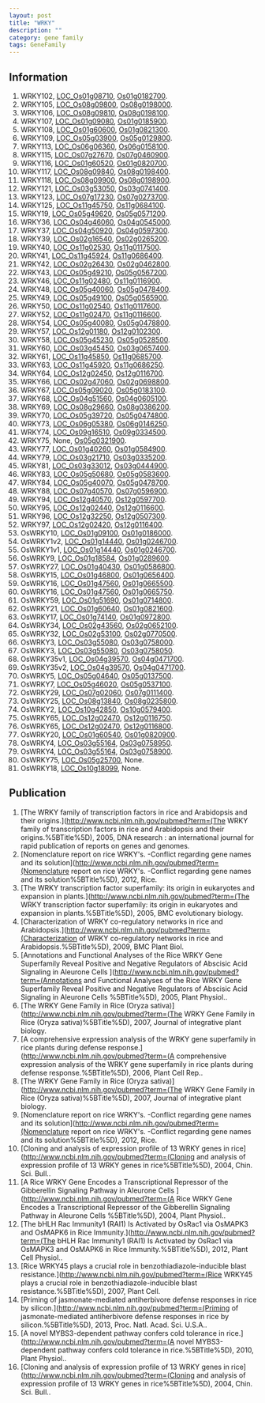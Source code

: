 ```yaml
---
layout: post
title: "WRKY"
description: ""
category: gene family
tags: GeneFamily
---
```


## Information
1. WRKY102, [LOC_Os01g08710](http://rice.plantbiology.msu.edu/cgi-bin/ORF_infopage.cgi?orf=LOC_Os01g08710), [Os01g0182700](http://rapdb.dna.affrc.go.jp/viewer/gbrowse_details/irgsp1?name=Os01g0182700).
2. WRKY105, [LOC_Os08g09800](http://rice.plantbiology.msu.edu/cgi-bin/ORF_infopage.cgi?orf=LOC_Os08g09800), [Os08g0198000](http://rapdb.dna.affrc.go.jp/viewer/gbrowse_details/irgsp1?name=Os08g0198000).
3. WRKY106, [LOC_Os08g09810](http://rice.plantbiology.msu.edu/cgi-bin/ORF_infopage.cgi?orf=LOC_Os08g09810), [Os08g0198100](http://rapdb.dna.affrc.go.jp/viewer/gbrowse_details/irgsp1?name=Os08g0198100).
4. WRKY107, [LOC_Os01g09080](http://rice.plantbiology.msu.edu/cgi-bin/ORF_infopage.cgi?orf=LOC_Os01g09080), [Os01g0185900](http://rapdb.dna.affrc.go.jp/viewer/gbrowse_details/irgsp1?name=Os01g0185900).
5. WRKY108, [LOC_Os01g60600](http://rice.plantbiology.msu.edu/cgi-bin/ORF_infopage.cgi?orf=LOC_Os01g60600), [Os01g0821300](http://rapdb.dna.affrc.go.jp/viewer/gbrowse_details/irgsp1?name=Os01g0821300).
6. WRKY109, [LOC_Os05g03900](http://rice.plantbiology.msu.edu/cgi-bin/ORF_infopage.cgi?orf=LOC_Os05g03900), [Os05g0129800](http://rapdb.dna.affrc.go.jp/viewer/gbrowse_details/irgsp1?name=Os05g0129800).
7. WRKY113, [LOC_Os06g06360](http://rice.plantbiology.msu.edu/cgi-bin/ORF_infopage.cgi?orf=LOC_Os06g06360), [Os06g0158100](http://rapdb.dna.affrc.go.jp/viewer/gbrowse_details/irgsp1?name=Os06g0158100).
8. WRKY115, [LOC_Os07g27670](http://rice.plantbiology.msu.edu/cgi-bin/ORF_infopage.cgi?orf=LOC_Os07g27670), [Os07g0460900](http://rapdb.dna.affrc.go.jp/viewer/gbrowse_details/irgsp1?name=Os07g0460900).
9. WRKY116, [LOC_Os01g60520](http://rice.plantbiology.msu.edu/cgi-bin/ORF_infopage.cgi?orf=LOC_Os01g60520), [Os01g0820700](http://rapdb.dna.affrc.go.jp/viewer/gbrowse_details/irgsp1?name=Os01g0820700).
10. WRKY117, [LOC_Os08g09840](http://rice.plantbiology.msu.edu/cgi-bin/ORF_infopage.cgi?orf=LOC_Os08g09840), [Os08g0198400](http://rapdb.dna.affrc.go.jp/viewer/gbrowse_details/irgsp1?name=Os08g0198400).
11. WRKY118, [LOC_Os08g09900](http://rice.plantbiology.msu.edu/cgi-bin/ORF_infopage.cgi?orf=LOC_Os08g09900), [Os08g0198900](http://rapdb.dna.affrc.go.jp/viewer/gbrowse_details/irgsp1?name=Os08g0198900).
12. WRKY121, [LOC_Os03g53050](http://rice.plantbiology.msu.edu/cgi-bin/ORF_infopage.cgi?orf=LOC_Os03g53050), [Os03g0741400](http://rapdb.dna.affrc.go.jp/viewer/gbrowse_details/irgsp1?name=Os03g0741400).
13. WRKY123, [LOC_Os07g17230](http://rice.plantbiology.msu.edu/cgi-bin/ORF_infopage.cgi?orf=LOC_Os07g17230), [Os07g0273700](http://rapdb.dna.affrc.go.jp/viewer/gbrowse_details/irgsp1?name=Os07g0273700).
14. WRKY125, [LOC_Os11g45750](http://rice.plantbiology.msu.edu/cgi-bin/ORF_infopage.cgi?orf=LOC_Os11g45750), [Os11g0684100](http://rapdb.dna.affrc.go.jp/viewer/gbrowse_details/irgsp1?name=Os11g0684100).
15. WRKY19, [LOC_Os05g49620](http://rice.plantbiology.msu.edu/cgi-bin/ORF_infopage.cgi?orf=LOC_Os05g49620), [Os05g0571200](http://rapdb.dna.affrc.go.jp/viewer/gbrowse_details/irgsp1?name=Os05g0571200).
16. WRKY36, [LOC_Os04g46060](http://rice.plantbiology.msu.edu/cgi-bin/ORF_infopage.cgi?orf=LOC_Os04g46060), [Os04g0545000](http://rapdb.dna.affrc.go.jp/viewer/gbrowse_details/irgsp1?name=Os04g0545000).
17. WRKY37, [LOC_Os04g50920](http://rice.plantbiology.msu.edu/cgi-bin/ORF_infopage.cgi?orf=LOC_Os04g50920), [Os04g0597300](http://rapdb.dna.affrc.go.jp/viewer/gbrowse_details/irgsp1?name=Os04g0597300).
18. WRKY39, [LOC_Os02g16540](http://rice.plantbiology.msu.edu/cgi-bin/ORF_infopage.cgi?orf=LOC_Os02g16540), [Os02g0265200](http://rapdb.dna.affrc.go.jp/viewer/gbrowse_details/irgsp1?name=Os02g0265200).
19. WRKY40, [LOC_Os11g02530](http://rice.plantbiology.msu.edu/cgi-bin/ORF_infopage.cgi?orf=LOC_Os11g02530), [Os11g0117500](http://rapdb.dna.affrc.go.jp/viewer/gbrowse_details/irgsp1?name=Os11g0117500).
20. WRKY41, [LOC_Os11g45924](http://rice.plantbiology.msu.edu/cgi-bin/ORF_infopage.cgi?orf=LOC_Os11g45924), [Os11g0686400](http://rapdb.dna.affrc.go.jp/viewer/gbrowse_details/irgsp1?name=Os11g0686400).
21. WRKY42, [LOC_Os02g26430](http://rice.plantbiology.msu.edu/cgi-bin/ORF_infopage.cgi?orf=LOC_Os02g26430), [Os02g0462800](http://rapdb.dna.affrc.go.jp/viewer/gbrowse_details/irgsp1?name=Os02g0462800).
22. WRKY43, [LOC_Os05g49210](http://rice.plantbiology.msu.edu/cgi-bin/ORF_infopage.cgi?orf=LOC_Os05g49210), [Os05g0567200](http://rapdb.dna.affrc.go.jp/viewer/gbrowse_details/irgsp1?name=Os05g0567200).
23. WRKY46, [LOC_Os11g02480](http://rice.plantbiology.msu.edu/cgi-bin/ORF_infopage.cgi?orf=LOC_Os11g02480), [Os11g0116900](http://rapdb.dna.affrc.go.jp/viewer/gbrowse_details/irgsp1?name=Os11g0116900).
24. WRKY48, [LOC_Os05g40060](http://rice.plantbiology.msu.edu/cgi-bin/ORF_infopage.cgi?orf=LOC_Os05g40060), [Os05g0478400](http://rapdb.dna.affrc.go.jp/viewer/gbrowse_details/irgsp1?name=Os05g0478400).
25. WRKY49, [LOC_Os05g49100](http://rice.plantbiology.msu.edu/cgi-bin/ORF_infopage.cgi?orf=LOC_Os05g49100), [Os05g0565900](http://rapdb.dna.affrc.go.jp/viewer/gbrowse_details/irgsp1?name=Os05g0565900).
26. WRKY50, [LOC_Os11g02540](http://rice.plantbiology.msu.edu/cgi-bin/ORF_infopage.cgi?orf=LOC_Os11g02540), [Os11g0117600](http://rapdb.dna.affrc.go.jp/viewer/gbrowse_details/irgsp1?name=Os11g0117600).
27. WRKY52, [LOC_Os11g02470](http://rice.plantbiology.msu.edu/cgi-bin/ORF_infopage.cgi?orf=LOC_Os11g02470), [Os11g0116600](http://rapdb.dna.affrc.go.jp/viewer/gbrowse_details/irgsp1?name=Os11g0116600).
28. WRKY54, [LOC_Os05g40080](http://rice.plantbiology.msu.edu/cgi-bin/ORF_infopage.cgi?orf=LOC_Os05g40080), [Os05g0478800](http://rapdb.dna.affrc.go.jp/viewer/gbrowse_details/irgsp1?name=Os05g0478800).
29. WRKY57, [LOC_Os12g01180](http://rice.plantbiology.msu.edu/cgi-bin/ORF_infopage.cgi?orf=LOC_Os12g01180), [Os12g0102300](http://rapdb.dna.affrc.go.jp/viewer/gbrowse_details/irgsp1?name=Os12g0102300).
30. WRKY58, [LOC_Os05g45230](http://rice.plantbiology.msu.edu/cgi-bin/ORF_infopage.cgi?orf=LOC_Os05g45230), [Os05g0528500](http://rapdb.dna.affrc.go.jp/viewer/gbrowse_details/irgsp1?name=Os05g0528500).
31. WRKY60, [LOC_Os03g45450](http://rice.plantbiology.msu.edu/cgi-bin/ORF_infopage.cgi?orf=LOC_Os03g45450), [Os03g0657400](http://rapdb.dna.affrc.go.jp/viewer/gbrowse_details/irgsp1?name=Os03g0657400).
32. WRKY61, [LOC_Os11g45850](http://rice.plantbiology.msu.edu/cgi-bin/ORF_infopage.cgi?orf=LOC_Os11g45850), [Os11g0685700](http://rapdb.dna.affrc.go.jp/viewer/gbrowse_details/irgsp1?name=Os11g0685700).
33. WRKY63, [LOC_Os11g45920](http://rice.plantbiology.msu.edu/cgi-bin/ORF_infopage.cgi?orf=LOC_Os11g45920), [Os11g0686250](http://rapdb.dna.affrc.go.jp/viewer/gbrowse_details/irgsp1?name=Os11g0686250).
34. WRKY64, [LOC_Os12g02450](http://rice.plantbiology.msu.edu/cgi-bin/ORF_infopage.cgi?orf=LOC_Os12g02450), [Os12g0116700](http://rapdb.dna.affrc.go.jp/viewer/gbrowse_details/irgsp1?name=Os12g0116700).
35. WRKY66, [LOC_Os02g47060](http://rice.plantbiology.msu.edu/cgi-bin/ORF_infopage.cgi?orf=LOC_Os02g47060), [Os02g0698800](http://rapdb.dna.affrc.go.jp/viewer/gbrowse_details/irgsp1?name=Os02g0698800).
36. WRKY67, [LOC_Os05g09020](http://rice.plantbiology.msu.edu/cgi-bin/ORF_infopage.cgi?orf=LOC_Os05g09020), [Os05g0183100](http://rapdb.dna.affrc.go.jp/viewer/gbrowse_details/irgsp1?name=Os05g0183100).
37. WRKY68, [LOC_Os04g51560](http://rice.plantbiology.msu.edu/cgi-bin/ORF_infopage.cgi?orf=LOC_Os04g51560), [Os04g0605100](http://rapdb.dna.affrc.go.jp/viewer/gbrowse_details/irgsp1?name=Os04g0605100).
38. WRKY69, [LOC_Os08g29660](http://rice.plantbiology.msu.edu/cgi-bin/ORF_infopage.cgi?orf=LOC_Os08g29660), [Os08g0386200](http://rapdb.dna.affrc.go.jp/viewer/gbrowse_details/irgsp1?name=Os08g0386200).
39. WRKY70, [LOC_Os05g39720](http://rice.plantbiology.msu.edu/cgi-bin/ORF_infopage.cgi?orf=LOC_Os05g39720), [Os05g0474800](http://rapdb.dna.affrc.go.jp/viewer/gbrowse_details/irgsp1?name=Os05g0474800).
40. WRKY73, [LOC_Os06g05380](http://rice.plantbiology.msu.edu/cgi-bin/ORF_infopage.cgi?orf=LOC_Os06g05380), [Os06g0146250](http://rapdb.dna.affrc.go.jp/viewer/gbrowse_details/irgsp1?name=Os06g0146250).
41. WRKY74, [LOC_Os09g16510](http://rice.plantbiology.msu.edu/cgi-bin/ORF_infopage.cgi?orf=LOC_Os09g16510), [Os09g0334500](http://rapdb.dna.affrc.go.jp/viewer/gbrowse_details/irgsp1?name=Os09g0334500).
42. WRKY75, None, [Os05g0321900](http://rapdb.dna.affrc.go.jp/viewer/gbrowse_details/irgsp1?name=Os05g0321900).
43. WRKY77, [LOC_Os01g40260](http://rice.plantbiology.msu.edu/cgi-bin/ORF_infopage.cgi?orf=LOC_Os01g40260), [Os01g0584900](http://rapdb.dna.affrc.go.jp/viewer/gbrowse_details/irgsp1?name=Os01g0584900).
44. WRKY79, [LOC_Os03g21710](http://rice.plantbiology.msu.edu/cgi-bin/ORF_infopage.cgi?orf=LOC_Os03g21710), [Os03g0335200](http://rapdb.dna.affrc.go.jp/viewer/gbrowse_details/irgsp1?name=Os03g0335200).
45. WRKY81, [LOC_Os03g33012](http://rice.plantbiology.msu.edu/cgi-bin/ORF_infopage.cgi?orf=LOC_Os03g33012), [Os03g0444900](http://rapdb.dna.affrc.go.jp/viewer/gbrowse_details/irgsp1?name=Os03g0444900).
46. WRKY83, [LOC_Os05g50680](http://rice.plantbiology.msu.edu/cgi-bin/ORF_infopage.cgi?orf=LOC_Os05g50680), [Os05g0583600](http://rapdb.dna.affrc.go.jp/viewer/gbrowse_details/irgsp1?name=Os05g0583600).
47. WRKY84, [LOC_Os05g40070](http://rice.plantbiology.msu.edu/cgi-bin/ORF_infopage.cgi?orf=LOC_Os05g40070), [Os05g0478700](http://rapdb.dna.affrc.go.jp/viewer/gbrowse_details/irgsp1?name=Os05g0478700).
48. WRKY88, [LOC_Os07g40570](http://rice.plantbiology.msu.edu/cgi-bin/ORF_infopage.cgi?orf=LOC_Os07g40570), [Os07g0596900](http://rapdb.dna.affrc.go.jp/viewer/gbrowse_details/irgsp1?name=Os07g0596900).
49. WRKY94, [LOC_Os12g40570](http://rice.plantbiology.msu.edu/cgi-bin/ORF_infopage.cgi?orf=LOC_Os12g40570), [Os12g0597700](http://rapdb.dna.affrc.go.jp/viewer/gbrowse_details/irgsp1?name=Os12g0597700).
50. WRKY95, [LOC_Os12g02440](http://rice.plantbiology.msu.edu/cgi-bin/ORF_infopage.cgi?orf=LOC_Os12g02440), [Os12g0116600](http://rapdb.dna.affrc.go.jp/viewer/gbrowse_details/irgsp1?name=Os12g0116600).
51. WRKY96, [LOC_Os12g32250](http://rice.plantbiology.msu.edu/cgi-bin/ORF_infopage.cgi?orf=LOC_Os12g32250), [Os12g0507300](http://rapdb.dna.affrc.go.jp/viewer/gbrowse_details/irgsp1?name=Os12g0507300).
52. WRKY97, [LOC_Os12g02420](http://rice.plantbiology.msu.edu/cgi-bin/ORF_infopage.cgi?orf=LOC_Os12g02420), [Os12g0116400](http://rapdb.dna.affrc.go.jp/viewer/gbrowse_details/irgsp1?name=Os12g0116400).
53. OsWRKY10, [LOC_Os01g09100](http://rice.plantbiology.msu.edu/cgi-bin/ORF_infopage.cgi?orf=LOC_Os01g09100), [Os01g0186000](http://rapdb.dna.affrc.go.jp/viewer/gbrowse_details/irgsp1?name=Os01g0186000).
54. OsWRKY1v2, [LOC_Os01g14440](http://rice.plantbiology.msu.edu/cgi-bin/ORF_infopage.cgi?orf=LOC_Os01g14440), [Os01g0246700](http://rapdb.dna.affrc.go.jp/viewer/gbrowse_details/irgsp1?name=Os01g0246700).
55. OsWRKY1v1, [LOC_Os01g14440](http://rice.plantbiology.msu.edu/cgi-bin/ORF_infopage.cgi?orf=LOC_Os01g14440), [Os01g0246700](http://rapdb.dna.affrc.go.jp/viewer/gbrowse_details/irgsp1?name=Os01g0246700).
56. OsWRKY9, [LOC_Os01g18584](http://rice.plantbiology.msu.edu/cgi-bin/ORF_infopage.cgi?orf=LOC_Os01g18584), [Os01g0289600](http://rapdb.dna.affrc.go.jp/viewer/gbrowse_details/irgsp1?name=Os01g0289600).
57. OsWRKY27, [LOC_Os01g40430](http://rice.plantbiology.msu.edu/cgi-bin/ORF_infopage.cgi?orf=LOC_Os01g40430), [Os01g0586800](http://rapdb.dna.affrc.go.jp/viewer/gbrowse_details/irgsp1?name=Os01g0586800).
58. OsWRKY15, [LOC_Os01g46800](http://rice.plantbiology.msu.edu/cgi-bin/ORF_infopage.cgi?orf=LOC_Os01g46800), [Os01g0656400](http://rapdb.dna.affrc.go.jp/viewer/gbrowse_details/irgsp1?name=Os01g0656400).
59. OsWRKY16, [LOC_Os01g47560](http://rice.plantbiology.msu.edu/cgi-bin/ORF_infopage.cgi?orf=LOC_Os01g47560), [Os01g0665500](http://rapdb.dna.affrc.go.jp/viewer/gbrowse_details/irgsp1?name=Os01g0665500).
60. OsWRKY16, [LOC_Os01g47560](http://rice.plantbiology.msu.edu/cgi-bin/ORF_infopage.cgi?orf=LOC_Os01g47560), [Os01g0665750](http://rapdb.dna.affrc.go.jp/viewer/gbrowse_details/irgsp1?name=Os01g0665750).
61. OsWRKY59, [LOC_Os01g51690](http://rice.plantbiology.msu.edu/cgi-bin/ORF_infopage.cgi?orf=LOC_Os01g51690), [Os01g0714800](http://rapdb.dna.affrc.go.jp/viewer/gbrowse_details/irgsp1?name=Os01g0714800).
62. OsWRKY21, [LOC_Os01g60640](http://rice.plantbiology.msu.edu/cgi-bin/ORF_infopage.cgi?orf=LOC_Os01g60640), [Os01g0821600](http://rapdb.dna.affrc.go.jp/viewer/gbrowse_details/irgsp1?name=Os01g0821600).
63. OsWRKY17, [LOC_Os01g74140](http://rice.plantbiology.msu.edu/cgi-bin/ORF_infopage.cgi?orf=LOC_Os01g74140), [Os01g0972800](http://rapdb.dna.affrc.go.jp/viewer/gbrowse_details/irgsp1?name=Os01g0972800).
64. OsWRKY34, [LOC_Os02g43560](http://rice.plantbiology.msu.edu/cgi-bin/ORF_infopage.cgi?orf=LOC_Os02g43560), [Os02g0652100](http://rapdb.dna.affrc.go.jp/viewer/gbrowse_details/irgsp1?name=Os02g0652100).
65. OsWRKY32, [LOC_Os02g53100](http://rice.plantbiology.msu.edu/cgi-bin/ORF_infopage.cgi?orf=LOC_Os02g53100), [Os02g0770500](http://rapdb.dna.affrc.go.jp/viewer/gbrowse_details/irgsp1?name=Os02g0770500).
66. OsWRKY3, [LOC_Os03g55080](http://rice.plantbiology.msu.edu/cgi-bin/ORF_infopage.cgi?orf=LOC_Os03g55080), [Os03g0758000](http://rapdb.dna.affrc.go.jp/viewer/gbrowse_details/irgsp1?name=Os03g0758000).
67. OsWRKY3, [LOC_Os03g55080](http://rice.plantbiology.msu.edu/cgi-bin/ORF_infopage.cgi?orf=LOC_Os03g55080), [Os03g0758050](http://rapdb.dna.affrc.go.jp/viewer/gbrowse_details/irgsp1?name=Os03g0758050).
68. OsWRKY35v1, [LOC_Os04g39570](http://rice.plantbiology.msu.edu/cgi-bin/ORF_infopage.cgi?orf=LOC_Os04g39570), [Os04g0471700](http://rapdb.dna.affrc.go.jp/viewer/gbrowse_details/irgsp1?name=Os04g0471700).
69. OsWRKY35v2, [LOC_Os04g39570](http://rice.plantbiology.msu.edu/cgi-bin/ORF_infopage.cgi?orf=LOC_Os04g39570), [Os04g0471700](http://rapdb.dna.affrc.go.jp/viewer/gbrowse_details/irgsp1?name=Os04g0471700).
70. OsWRKY5, [LOC_Os05g04640](http://rice.plantbiology.msu.edu/cgi-bin/ORF_infopage.cgi?orf=LOC_Os05g04640), [Os05g0137500](http://rapdb.dna.affrc.go.jp/viewer/gbrowse_details/irgsp1?name=Os05g0137500).
71. OsWRKY7, [LOC_Os05g46020](http://rice.plantbiology.msu.edu/cgi-bin/ORF_infopage.cgi?orf=LOC_Os05g46020), [Os05g0537100](http://rapdb.dna.affrc.go.jp/viewer/gbrowse_details/irgsp1?name=Os05g0537100).
72. OsWRKY29, [LOC_Os07g02060](http://rice.plantbiology.msu.edu/cgi-bin/ORF_infopage.cgi?orf=LOC_Os07g02060), [Os07g0111400](http://rapdb.dna.affrc.go.jp/viewer/gbrowse_details/irgsp1?name=Os07g0111400).
73. OsWRKY25, [LOC_Os08g13840](http://rice.plantbiology.msu.edu/cgi-bin/ORF_infopage.cgi?orf=LOC_Os08g13840), [Os08g0235800](http://rapdb.dna.affrc.go.jp/viewer/gbrowse_details/irgsp1?name=Os08g0235800).
74. OsWRKY2, [LOC_Os10g42850](http://rice.plantbiology.msu.edu/cgi-bin/ORF_infopage.cgi?orf=LOC_Os10g42850), [Os10g0579400](http://rapdb.dna.affrc.go.jp/viewer/gbrowse_details/irgsp1?name=Os10g0579400).
75. OsWRKY65, [LOC_Os12g02470](http://rice.plantbiology.msu.edu/cgi-bin/ORF_infopage.cgi?orf=LOC_Os12g02470), [Os12g0116750](http://rapdb.dna.affrc.go.jp/viewer/gbrowse_details/irgsp1?name=Os12g0116750).
76. OsWRKY65, [LOC_Os12g02470](http://rice.plantbiology.msu.edu/cgi-bin/ORF_infopage.cgi?orf=LOC_Os12g02470), [Os12g0116800](http://rapdb.dna.affrc.go.jp/viewer/gbrowse_details/irgsp1?name=Os12g0116800).
77. OsWRKY20, [LOC_Os01g60540](http://rice.plantbiology.msu.edu/cgi-bin/ORF_infopage.cgi?orf=LOC_Os01g60540), [Os01g0820900](http://rapdb.dna.affrc.go.jp/viewer/gbrowse_details/irgsp1?name=Os01g0820900).
78. OsWRKY4, [LOC_Os03g55164](http://rice.plantbiology.msu.edu/cgi-bin/ORF_infopage.cgi?orf=LOC_Os03g55164), [Os03g0758950](http://rapdb.dna.affrc.go.jp/viewer/gbrowse_details/irgsp1?name=Os03g0758950).
79. OsWRKY4, [LOC_Os03g55164](http://rice.plantbiology.msu.edu/cgi-bin/ORF_infopage.cgi?orf=LOC_Os03g55164), [Os03g0758900](http://rapdb.dna.affrc.go.jp/viewer/gbrowse_details/irgsp1?name=Os03g0758900).
80. OsWRKY75, [LOC_Os05g25700](http://rice.plantbiology.msu.edu/cgi-bin/ORF_infopage.cgi?orf=LOC_Os05g25700), None.
81. OsWRKY18, [LOC_Os10g18099](http://rice.plantbiology.msu.edu/cgi-bin/ORF_infopage.cgi?orf=LOC_Os10g18099), None.

## Publication
1. [The WRKY family of transcription factors in rice and Arabidopsis and their origins.](http://www.ncbi.nlm.nih.gov/pubmed?term=(The WRKY family of transcription factors in rice and Arabidopsis and their origins.%5BTitle%5D), 2005, DNA research : an international journal for rapid publication of reports on genes and genomes.
2. [Nomenclature report on rice WRKY's. -Conflict regarding gene names and its solution](http://www.ncbi.nlm.nih.gov/pubmed?term=(Nomenclature report on rice WRKY's. -Conflict regarding gene names and its solution%5BTitle%5D), 2012, Rice.
3. [The WRKY transcription factor superfamily: its origin in eukaryotes and expansion in plants.](http://www.ncbi.nlm.nih.gov/pubmed?term=(The WRKY transcription factor superfamily: its origin in eukaryotes and expansion in plants.%5BTitle%5D), 2005, BMC evolutionary biology.
4. [Characterization of WRKY co-regulatory networks in rice and Arabidopsis.](http://www.ncbi.nlm.nih.gov/pubmed?term=(Characterization of WRKY co-regulatory networks in rice and Arabidopsis.%5BTitle%5D), 2009, BMC Plant Biol.
5. [Annotations and Functional Analyses of the Rice WRKY Gene Superfamily Reveal Positive and Negative Regulators of Abscisic Acid Signaling in Aleurone Cells ](http://www.ncbi.nlm.nih.gov/pubmed?term=(Annotations and Functional Analyses of the Rice WRKY Gene Superfamily Reveal Positive and Negative Regulators of Abscisic Acid Signaling in Aleurone Cells %5BTitle%5D), 2005, Plant Physiol..
6. [The WRKY Gene Family in Rice (Oryza sativa)](http://www.ncbi.nlm.nih.gov/pubmed?term=(The WRKY Gene Family in Rice (Oryza sativa)%5BTitle%5D), 2007, Journal of integrative plant biology.
7. [A comprehensive expression analysis of the WRKY gene superfamily in rice plants during defense response.](http://www.ncbi.nlm.nih.gov/pubmed?term=(A comprehensive expression analysis of the WRKY gene superfamily in rice plants during defense response.%5BTitle%5D), 2006, Plant Cell Rep..
8. [The WRKY Gene Family in Rice (Oryza sativa)](http://www.ncbi.nlm.nih.gov/pubmed?term=(The WRKY Gene Family in Rice (Oryza sativa)%5BTitle%5D), 2007, Journal of integrative plant biology.
9. [Nomenclature report on rice WRKY's. -Conflict regarding gene names and its solution](http://www.ncbi.nlm.nih.gov/pubmed?term=(Nomenclature report on rice WRKY's. -Conflict regarding gene names and its solution%5BTitle%5D), 2012, Rice.
10. [Cloning and analysis of expression profile of 13 WRKY genes in rice](http://www.ncbi.nlm.nih.gov/pubmed?term=(Cloning and analysis of expression profile of 13 WRKY genes in rice%5BTitle%5D), 2004, Chin. Sci. Bull..
11. [A Rice WRKY Gene Encodes a Transcriptional Repressor of the Gibberellin Signaling Pathway in Aleurone Cells ](http://www.ncbi.nlm.nih.gov/pubmed?term=(A Rice WRKY Gene Encodes a Transcriptional Repressor of the Gibberellin Signaling Pathway in Aleurone Cells %5BTitle%5D), 2004, Plant Physiol..
12. [The bHLH Rac Immunity1 (RAI1) Is Activated by OsRac1 via OsMAPK3 and OsMAPK6 in Rice Immunity.](http://www.ncbi.nlm.nih.gov/pubmed?term=(The bHLH Rac Immunity1 (RAI1) Is Activated by OsRac1 via OsMAPK3 and OsMAPK6 in Rice Immunity.%5BTitle%5D), 2012, Plant Cell Physiol..
13. [Rice WRKY45 plays a crucial role in benzothiadiazole-inducible blast resistance.](http://www.ncbi.nlm.nih.gov/pubmed?term=(Rice WRKY45 plays a crucial role in benzothiadiazole-inducible blast resistance.%5BTitle%5D), 2007, Plant Cell.
14. [Priming of jasmonate-mediated antiherbivore defense responses in rice by silicon.](http://www.ncbi.nlm.nih.gov/pubmed?term=(Priming of jasmonate-mediated antiherbivore defense responses in rice by silicon.%5BTitle%5D), 2013, Proc. Natl. Acad. Sci. U.S.A..
15. [A novel MYBS3-dependent pathway confers cold tolerance in rice.](http://www.ncbi.nlm.nih.gov/pubmed?term=(A novel MYBS3-dependent pathway confers cold tolerance in rice.%5BTitle%5D), 2010, Plant Physiol..
16. [Cloning and analysis of expression profile of 13 WRKY genes in rice](http://www.ncbi.nlm.nih.gov/pubmed?term=(Cloning and analysis of expression profile of 13 WRKY genes in rice%5BTitle%5D), 2004, Chin. Sci. Bull..


